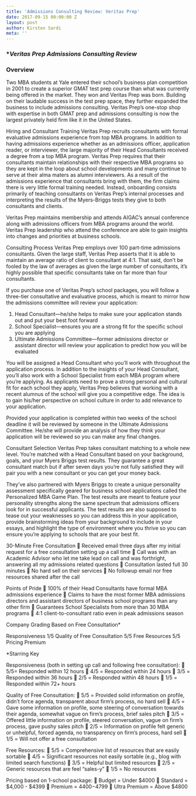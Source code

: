 ```yaml
---
title: 'Admissions Consulting Review: Veritas Prep'
date: 2017-09-15 00:00:00 Z
layout: post
author: Kirsten Sardi
meta: ''
---
```


### **Veritas Prep Admissions Consulting Review*
 

### **Overview**
Two MBA students at Yale entered their school’s business plan competition in 2001 to create a superior GMAT test prep course than what was currently being offered in the market.  They won and Veritas Prep was born.  Building on their laudable success in the test prep space, they further expanded the business to include admissions consulting.  Veritas Prep’s one-stop shop with expertise in both GMAT prep and admissions consulting is now the largest privately held firm like it in the United States.   

Hiring and Consultant Training
Veritas Prep recruits consultants with formal evaluative admissions experience from top MBA programs.  In addition to having admissions experience whether as an admissions officer, application reader, or interviewer, the large majority of their Head Consultants received a degree from a top MBA program.  Veritas Prep requires that their consultants maintain relationships with their respective MBA programs so they are kept in the loop about school developments and many continue to serve at their alma maters as alumni interviewers.  As a result of the admissions experience that consultants bring with them, the firm claims there is very little formal training needed.  Instead, onboarding consists primarily of teaching consultants on Veritas Prep’s internal processes and interpreting the results of the Myers-Briggs tests they give to both consultants and clients.  

Veritas Prep maintains membership and attends AIGAC’s annual conference along with admissions officers from MBA programs around the world.  Veritas Prep leadership who attend the conference are able to gain insights into changes and priorities at business schools.  

Consulting Process
Veritas Prep employs over 100 part-time admissions consultants.  Given the large staff, Veritas Prep asserts that it is able to maintain an average ratio of client to consultant at 4:1. That said, don’t be fooled by the law of averages as given the large number of consultants, it’s highly possible that specific consultants take on far more than four consultants.  

If you purchase one of Veritas Prep’s school packages, you will follow a three-tier consultative and evaluative process, which is meant to mirror how the admissions committee will review your application:
1.	Head Consultant—he/she helps to make sure your application stands out and put your best foot forward
2.	School Specialist—ensures you are a strong fit for the specific school you are applying
3.	Ultimate Admissions Committee—former admissions director or assistant director will review your application to predict how you will be evaluated

You will be assigned a Head Consultant who you’ll work with throughout the application process.  In addition to the insights of your Head Consultant, you’ll also work with a School Specialist from each MBA program where you’re applying.  As applicants need to prove a strong personal and cultural fit for each school they apply, Veritas Prep believes that working with a recent alumnus of the school will give you a competitive edge.  The idea is to gain his/her perspective on school culture in order to add relevance to your application.  

Provided your application is completed within two weeks of the school deadline it will be reviewed by someone in the Ultimate Admissions Committee.  He/she will provide an analysis of how they think your application will be reviewed so you can make any final changes.   

Consultant Selection
Veritas Prep takes consultant matching to a whole new level.  You’re matched with a Head Consultant based on your background, goals, and your Myers Briggs test results.  They guarantee a great consultant match but if after seven days you’re not fully satisfied they will pair you with a new consultant or you can get your money back. 

They’ve also partnered with Myers Briggs to create a unique personality assessment specifically geared for business school applications called the Personalized MBA Game Plan.  The test results are meant to feature your personality strengths along the same spectrum that admissions officers look for in successful applicants.  The test results are also supposed to tease out your weaknesses so you can address this in your application, provide brainstorming ideas from your background to include in your essays, and highlight the type of environment where you thrive so you can ensure you’re applying to schools that are your best fit.  

30-Minute Free Consultation
	Received email three days after my initial request for a free consultation setting up a call time
	Call was with an Academic Advisor who let me take lead on call and was forthright, answering all my admissions related questions
	Consultation lasted full 30 minutes
	No hard sell on their services
	No followup email nor free resources shared after the call

Points of Pride
	100% of their Head Consultants have formal MBA admissions experience
	Claims to have the most former MBA admissions directors and assistant directors of business school programs than any other firm
	Guarantees School Specialists from more than 30 MBA programs
	4:1 client-to-consultant ratio even in peak admissions season


Company Grading Based on Free Consultation*

Responsiveness	1/5
Quality of Free Consultation	5/5
Free Resources	5/5
Pricing	Premium

*Starring Key

Responsiveness (both in setting up call and following free consultation):
	5/5= Responded within 12 hours
	4/5 = Responded within 24 hours
	3/5 = Responded within 36 hours
	2/5 = Responded within 48 hours
	1/5 = Responded within 72+ hours

Quality of Free Consultation:
	5/5 = Provided solid information on profile, didn’t force agenda, transparent about firm’s process, no hard sell
	4/5 = Gave some information on profile, some steering of conversation towards their agenda, somewhat vague on firm’s process, brief sales pitch
	3/5 = Offered little information on profile, steered conversation, vague on firm’s process, gave pushy sales pitch
	2/5 = Information on profile felt generic or unhelpful, forced agenda, no transparency on firm’s process, hard sell
	1/5 = Will not offer a free consultation

Free Resources: 
	5/5 = Comprehensive list of resources that are easily sortable
	4/5 = Significant resources not easily sortable (e.g., blog with limited search functions)
	3/5 = Helpful but limited resources
	2/5 = Generic resources that are feel “sales-y”
	1/5 = No resources

Pricing based on 1-school package: 
	Budget = Under $4000
	Standard = $4,000 - $4399
	Premium = $4400-$4799
	Ultra Premium = Above $4800


